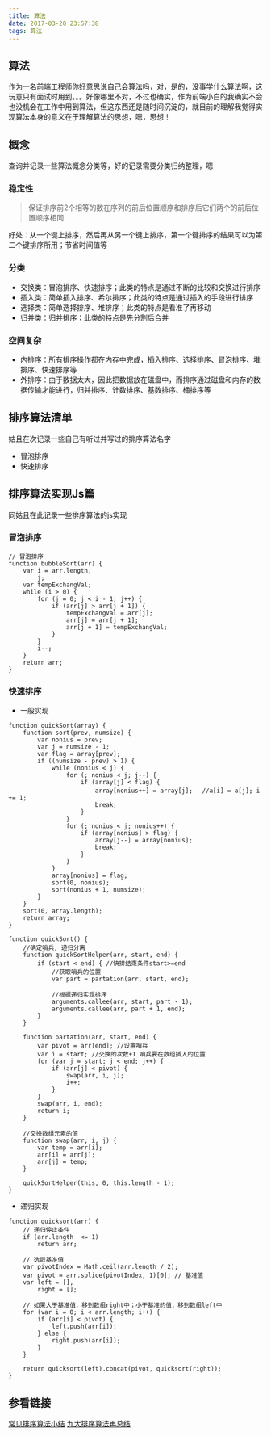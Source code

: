 ```yaml
---
title: 算法
date: 2017-03-20 23:57:38
tags: 算法
---
```


## 算法
作为一名前端工程师你好意思说自己会算法吗，对，是的，没事学什么算法啊，这玩意只有面试时用到。。。好像哪里不对，不过也确实，作为前端小白的我确实不会也没机会在工作中用到算法，但这东西还是随时间沉淀的，就目前的理解我觉得实现算法本身的意义在于理解算法的思想，嗯，思想！

## 概念
查询并记录一些算法概念分类等，好的记录需要分类归纳整理，嗯

### 稳定性
> 保证排序前2个相等的数在序列的前后位置顺序和排序后它们两个的前后位置顺序相同

好处：从一个键上排序，然后再从另一个键上排序，第一个键排序的结果可以为第二个键排序所用；节省时间值等

### 分类
- 交换类：冒泡排序、快速排序；此类的特点是通过不断的比较和交换进行排序
- 插入类：简单插入排序、希尔排序；此类的特点是通过插入的手段进行排序
- 选择类：简单选择排序、堆排序；此类的特点是看准了再移动
- 归并类：归并排序；此类的特点是先分割后合并

### 空间复杂
- 内排序：所有排序操作都在内存中完成，插入排序、选择排序、冒泡排序、堆排序、快速排序等
- 外排序：由于数据太大，因此把数据放在磁盘中，而排序通过磁盘和内存的数据传输才能进行，归并排序、计数排序、基数排序、桶排序等

## 排序算法清单 
姑且在次记录一些自己有听过并写过的排序算法名字

- 冒泡排序
- 快速排序



## 排序算法实现Js篇
同姑且在此记录一些排序算法的js实现

### 冒泡排序
```
// 冒泡排序
function bubbleSort(arr) {
    var i = arr.length,
        j;
    var tempExchangVal;
    while (i > 0) {
        for (j = 0; j < i - 1; j++) {
            if (arr[j] > arr[j + 1]) {
                tempExchangVal = arr[j];
                arr[j] = arr[j + 1];
                arr[j + 1] = tempExchangVal;
            }
        }
        i--;
    }
    return arr;
}

```

### 快速排序
- 一般实现
```
function quickSort(array) {
    function sort(prev, numsize) {
        var nonius = prev;
        var j = numsize - 1;
        var flag = array[prev];
        if ((numsize - prev) > 1) {
            while (nonius < j) {
                for (; nonius < j; j--) {
                    if (array[j] < flag) {
                        array[nonius++] = array[j];　 //a[i] = a[j]; i += 1;
                        break;
                    }
                }
                for (; nonius < j; nonius++) {
                    if (array[nonius] > flag) {
                        array[j--] = array[nonius];
                        break;
                    }
                }
            }
            array[nonius] = flag;
            sort(0, nonius);
            sort(nonius + 1, numsize);
        }
    }
    sort(0, array.length);
    return array;
}

function quickSort() {
    //确定哨兵, 递归分离
    function quickSortHelper(arr, start, end) {
        if (start < end) { //快排结束条件start>=end
            //获取哨兵的位置
            var part = partation(arr, start, end);

            //根据递归实现排序
            arguments.callee(arr, start, part - 1);
            arguments.callee(arr, part + 1, end);
        }
    }

    function partation(arr, start, end) {
        var pivot = arr[end]; //设置哨兵
        var i = start; //交换的次数+1 哨兵要在数组插入的位置
        for (var j = start; j < end; j++) {
            if (arr[j] < pivot) {
                swap(arr, i, j);
                i++;
            }
        }
        swap(arr, i, end);
        return i;
    }

    //交换数组元素的值
    function swap(arr, i, j) {
        var temp = arr[i];
        arr[i] = arr[j];
        arr[j] = temp;
    }

    quickSortHelper(this, 0, this.length - 1);
}

```

- 递归实现
```
function quicksort(arr) {
    // 递归停止条件
    if (arr.length  <= 1)
        return arr;

    // 选取基准值
    var pivotIndex = Math.ceil(arr.length / 2);
    var pivot = arr.splice(pivotIndex, 1)[0]; // 基准值
    var left = [],
        right = [];

    // 如果大于基准值，移到数组right中；小于基准的值，移到数组left中
    for (var i = 0; i < arr.length; i++) {
        if (arr[i] < pivot) {
            left.push(arr[i]);
        } else {
            right.push(arr[i]);
        }
    }

    return quicksort(left).concat(pivot, quicksort(right));
}

```



## 参看链接

[常见排序算法小结](http://blog.csdn.net/whuslei/article/details/6442755)
[九大排序算法再总结](http://blog.csdn.net/xiazdong/article/details/8462393)
